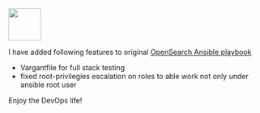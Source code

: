 <img src="https://opensearch.org/assets/brand/SVG/Logo/opensearch_logo_default.svg" height="64px"/>

I have added following features to original [OpenSearch Ansible playbook](https://github.com/opensearch-project/ansible-playbook)
- Vargantfile for full stack testing
- fixed root-privilegies escalation on roles to able work not only under ansible root user

Enjoy the DevOps life!
